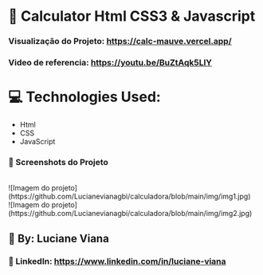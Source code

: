    # :book: Calculator Html CSS3 & Javascript
   
  ### Visualização do Projeto: https://calc-mauve.vercel.app/

  ### Video de referencia: https://youtu.be/BuZtAqk5LIY

   # :computer: Technologies Used:
   
   * Html
   * CSS
   * JavaScript

   ### :camera_flash: Screenshots do Projeto
   
   <br> 
    ![Imagem do projeto](https://github.com/Lucianevianagbi/calculadora/blob/main/img/img1.jpg)
   <br>
   ![Imagem do projeto](https://github.com/Lucianevianagbi/calculadora/blob/main/img/img2.jpg)
   <br>

   ## :woman: By:  Luciane Viana

   ### :link: LinkedIn: https://www.linkedin.com/in/luciane-viana